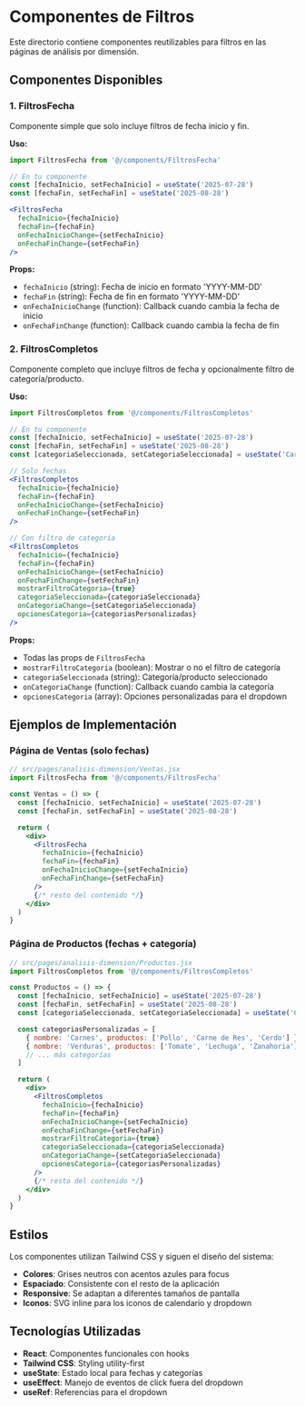 # Componentes de Filtros

Este directorio contiene componentes reutilizables para filtros en las páginas de análisis por dimensión.

## Componentes Disponibles

### 1. FiltrosFecha
Componente simple que solo incluye filtros de fecha inicio y fin.

**Uso:**
```jsx
import FiltrosFecha from '@/components/FiltrosFecha'

// En tu componente
const [fechaInicio, setFechaInicio] = useState('2025-07-28')
const [fechaFin, setFechaFin] = useState('2025-08-28')

<FiltrosFecha 
  fechaInicio={fechaInicio}
  fechaFin={fechaFin}
  onFechaInicioChange={setFechaInicio}
  onFechaFinChange={setFechaFin}
/>
```

**Props:**
- `fechaInicio` (string): Fecha de inicio en formato 'YYYY-MM-DD'
- `fechaFin` (string): Fecha de fin en formato 'YYYY-MM-DD'
- `onFechaInicioChange` (function): Callback cuando cambia la fecha de inicio
- `onFechaFinChange` (function): Callback cuando cambia la fecha de fin

### 2. FiltrosCompletos
Componente completo que incluye filtros de fecha y opcionalmente filtro de categoría/producto.

**Uso:**
```jsx
import FiltrosCompletos from '@/components/FiltrosCompletos'

// En tu componente
const [fechaInicio, setFechaInicio] = useState('2025-07-28')
const [fechaFin, setFechaFin] = useState('2025-08-28')
const [categoriaSeleccionada, setCategoriaSeleccionada] = useState('Carnes')

// Solo fechas
<FiltrosCompletos 
  fechaInicio={fechaInicio}
  fechaFin={fechaFin}
  onFechaInicioChange={setFechaInicio}
  onFechaFinChange={setFechaFin}
/>

// Con filtro de categoría
<FiltrosCompletos 
  fechaInicio={fechaInicio}
  fechaFin={fechaFin}
  onFechaInicioChange={setFechaInicio}
  onFechaFinChange={setFechaFin}
  mostrarFiltroCategoria={true}
  categoriaSeleccionada={categoriaSeleccionada}
  onCategoriaChange={setCategoriaSeleccionada}
  opcionesCategoria={categoriasPersonalizadas}
/>
```

**Props:**
- Todas las props de `FiltrosFecha`
- `mostrarFiltroCategoria` (boolean): Mostrar o no el filtro de categoría
- `categoriaSeleccionada` (string): Categoría/producto seleccionado
- `onCategoriaChange` (function): Callback cuando cambia la categoría
- `opcionesCategoria` (array): Opciones personalizadas para el dropdown

## Ejemplos de Implementación

### Página de Ventas (solo fechas)
```jsx
// src/pages/analisis-dimension/Ventas.jsx
import FiltrosFecha from '@/components/FiltrosFecha'

const Ventas = () => {
  const [fechaInicio, setFechaInicio] = useState('2025-07-28')
  const [fechaFin, setFechaFin] = useState('2025-08-28')

  return (
    <div>
      <FiltrosFecha 
        fechaInicio={fechaInicio}
        fechaFin={fechaFin}
        onFechaInicioChange={setFechaInicio}
        onFechaFinChange={setFechaFin}
      />
      {/* resto del contenido */}
    </div>
  )
}
```

### Página de Productos (fechas + categoría)
```jsx
// src/pages/analisis-dimension/Productos.jsx
import FiltrosCompletos from '@/components/FiltrosCompletos'

const Productos = () => {
  const [fechaInicio, setFechaInicio] = useState('2025-07-28')
  const [fechaFin, setFechaFin] = useState('2025-08-28')
  const [categoriaSeleccionada, setCategoriaSeleccionada] = useState('Carnes')

  const categoriasPersonalizadas = [
    { nombre: 'Carnes', productos: ['Pollo', 'Carne de Res', 'Cerdo'] },
    { nombre: 'Verduras', productos: ['Tomate', 'Lechuga', 'Zanahoria'] },
    // ... más categorías
  ]

  return (
    <div>
      <FiltrosCompletos 
        fechaInicio={fechaInicio}
        fechaFin={fechaFin}
        onFechaInicioChange={setFechaInicio}
        onFechaFinChange={setFechaFin}
        mostrarFiltroCategoria={true}
        categoriaSeleccionada={categoriaSeleccionada}
        onCategoriaChange={setCategoriaSeleccionada}
        opcionesCategoria={categoriasPersonalizadas}
      />
      {/* resto del contenido */}
    </div>
  )
}
```

## Estilos

Los componentes utilizan Tailwind CSS y siguen el diseño del sistema:

- **Colores**: Grises neutros con acentos azules para focus
- **Espaciado**: Consistente con el resto de la aplicación
- **Responsive**: Se adaptan a diferentes tamaños de pantalla
- **Iconos**: SVG inline para los iconos de calendario y dropdown

## Tecnologías Utilizadas

- **React**: Componentes funcionales con hooks
- **Tailwind CSS**: Styling utility-first
- **useState**: Estado local para fechas y categorías
- **useEffect**: Manejo de eventos de click fuera del dropdown
- **useRef**: Referencias para el dropdown
